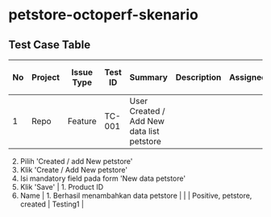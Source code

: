 # petstore-octoperf-skenario

## Test Case Table

| No | Project | Issue Type | Test ID | Summary | Description | Assignee | Test Repository Path | Action | Data | Expected Result | Test Plan | Test Execution | Labels | Label2 |
|----|---------|------------|---------|---------|-------------|----------|----------------------|--------|------|----------------|--------|------|----------------|----------|
| 1  | Repo | Feature | TC-001 | User Created / Add New data list petstore |  |  | Repo-TC-001 | 1. Login petstore sebagai User
2. Pilih 'Created / add New petstore'
3. Klik 'Create / Add New petstore'
4. Isi mandatory field pada form 'New data petstore'
5. Klik 'Save' | 1. Product ID
2. Name | 1. Berhasil menambahkan data petstore |  |  | Positive, petstore, created | Testing1 |
